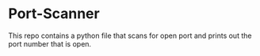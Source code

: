 # Port-Scanner
This repo contains a python file that scans for open port and prints out the port number that is open.
